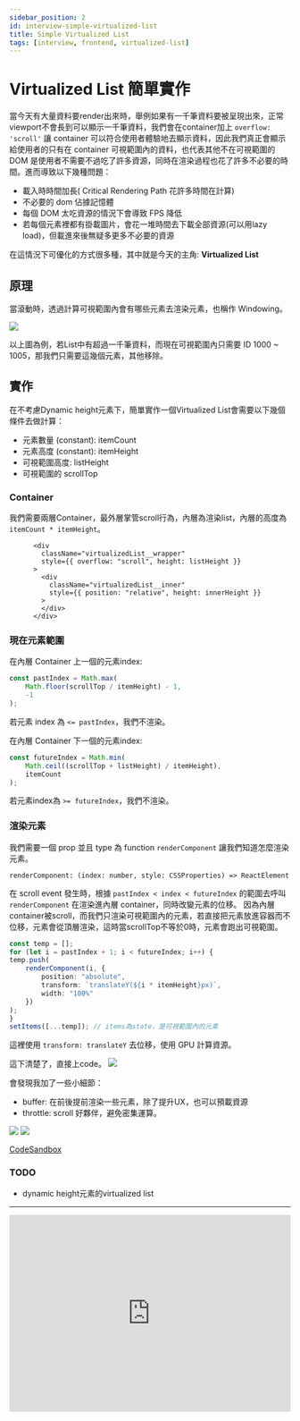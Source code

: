```yaml
---
sidebar_position: 2
id: interview-simple-virtualized-list
title: Simple Virtualized List
tags: [interview, frontend, virtualized-list]
---
```


# Virtualized List 簡單實作

當今天有大量資料要render出來時，舉例如果有一千筆資料要被呈現出來，正常viewport不會長到可以顯示一千筆資料，我們會在container加上 `overflow: 'scroll'` 讓 container 可以符合使用者體驗地去顯示資料，因此我們真正會顯示給使用者的只有在 container 可視範圍內的資料，也代表其他不在可視範圍的 DOM 是使用者不需要不過吃了許多資源，同時在渲染過程也花了許多不必要的時間。進而導致以下幾種問題：

- 載入時時間加長( Critical Rendering Path 花許多時間在計算)
- 不必要的 dom 佔據記憶體
- 每個 DOM 太吃資源的情況下會導致 FPS 降低
- 若每個元素裡都有掛載圖片，會花一堆時間去下載全部資源(可以用lazy load)，但載進來後無疑多更多不必要的資源

在這情況下可優化的方式很多種，其中就是今天的主角: **Virtualized List**

## 原理

當滾動時，透過計算可視範圍內會有哪些元素去渲染元素，也稱作 Windowing。

<img src="https://strapi-randy-resume.s3.amazonaws.com/d_Ku_K_Vj_P02x_Wx_O9_L_Po_Ouc_9fdd77e5ea.avif" loading="lazy" />

以上圖為例，若List中有超過一千筆資料，而現在可視範圍內只需要 ID 1000 ~ 1005，那我們只需要這幾個元素，其他移除。

## 實作

在不考慮Dynamic height元素下，簡單實作一個Virtualized List會需要以下幾個條件去做計算：

- 元素數量 (constant): itemCount
- 元素高度 (constant): itemHeight
- 可視範圍高度: listHeight
- 可視範圍的 scrollTop

### Container

我們需要兩層Container，最外層掌管scroll行為，內層為渲染list，內層的高度為 `itemCount * itemHeight`。

``` tsx
      <div
        className="virtualizedList__wrapper"
        style={{ overflow: "scroll", height: listHeight }}
      >
        <div
          className="virtualizedList__inner"
          style={{ position: "relative", height: innerHeight }}
        >
        </div>
      </div>
```

### 現在元素範圍

在內層 Container 上一個的元素index:

``` typescript
const pastIndex = Math.max(
    Math.floor(scrollTop / itemHeight) - 1,
    -1
);
```

若元素 index 為 `<= pastIndex`，我們不渲染。

在內層 Container 下一個的元素index:

``` typescript
const futureIndex = Math.min(
    Math.ceil((scrollTop + listHeight) / itemHeight),
    itemCount
);
```

若元素index為 `>= futureIndex`，我們不渲染。

### 渲染元素

我們需要一個 prop 並且 type 為 function `renderComponent` 讓我們知道怎麼渲染元素。
``` tsx
renderComponent: (index: number, style: CSSProperties) => ReactElement
```

在 scroll event 發生時，根據 `pastIndex < index < futureIndex` 的範圍去呼叫 `renderComponent` 在渲染進內層 container，同時改變元素的位移。
因為內層container被scroll，而我們只渲染可視範圍內的元素，若直接把元素放進容器而不位移，元素會從頂層渲染，這時當scrollTop不等於0時，元素會跑出可視範圍。

``` typescript
const temp = [];
for (let i = pastIndex + 1; i < futureIndex; i++) {
temp.push(
    renderComponent(i, {
        position: "absolute",
        transform: `translateY(${i * itemHeight}px)`,
        width: "100%"
    })
);
}
setItems([...temp]); // items為state，是可視範圍內的元素
```

這裡使用 `transform: translateY` 去位移，使用 GPU 計算資源。

這下清楚了，直接上code。
<img src="https://strapi-randy-resume.s3.amazonaws.com/code_7d8c344360.png" loading="lazy" />

會發現我加了一些小細節：
- buffer: 在前後提前渲染一些元素，除了提升UX，也可以預載資源
- throttle: scroll 好夥伴，避免密集運算。


<img src="https://strapi-randy-resume.s3.amazonaws.com/Clean_Shot_2023_06_13_at_23_33_53_e3b772dab7.gif" loading="lazy" />

<img src="https://strapi-randy-resume.s3.amazonaws.com/Clean_Shot_2023_06_13_at_23_46_55_c3af55f353.gif" loading="lazy" />

[CodeSandbox](https://codesandbox.io/s/virtualizedlist-9d5ltn?file=/src/components/demoList.tsx)

### TODO
- dynamic height元素的virtualized list

---
<iframe src="https://open.spotify.com/embed/track/7BgyWwbbybJr2IbQoI1gzH?utm_source=generator" width="100%" height="352" frameBorder="0" allowfullscreen="" allow="autoplay; clipboard-write; encrypted-media; fullscreen; picture-in-picture" loading="lazy"></iframe>